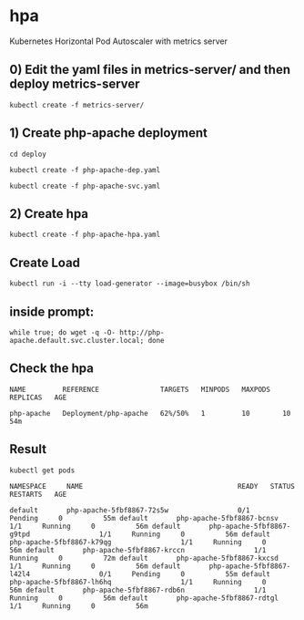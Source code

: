 # hpa
Kubernetes Horizontal Pod Autoscaler with metrics server


## 0) Edit the yaml files in metrics-server/ and then deploy metrics-server
`kubectl create -f metrics-server/`


## 1) Create php-apache deployment 
`cd deploy`

`kubectl create -f php-apache-dep.yaml`

`kubectl create -f php-apache-svc.yaml`


## 2) Create hpa
`kubectl create -f php-apache-hpa.yaml`


## Create Load
`kubectl run -i --tty load-generator --image=busybox /bin/sh`

## inside prompt:
`while true; do wget -q -O- http://php-apache.default.svc.cluster.local; done`


## Check the hpa
`NAME         REFERENCE               TARGETS   MINPODS   MAXPODS   REPLICAS   AGE`

`php-apache   Deployment/php-apache   62%/50%   1         10        10         54m`

## Result
`kubectl get pods`

`NAMESPACE     NAME                                      READY   STATUS      RESTARTS   AGE`

`default       php-apache-5fbf8867-72s5w                 0/1     Pending     0          55m
default       php-apache-5fbf8867-bcnsv                 1/1     Running     0          56m
default       php-apache-5fbf8867-g9tpd                 1/1     Running     0          56m
default       php-apache-5fbf8867-k79qg                 1/1     Running     0          56m
default       php-apache-5fbf8867-krccn                 1/1     Running     0          72m
default       php-apache-5fbf8867-kxcsd                 1/1     Running     0          56m
default       php-apache-5fbf8867-l42l4                 0/1     Pending     0          55m
default       php-apache-5fbf8867-lh6hq                 1/1     Running     0          56m
default       php-apache-5fbf8867-rdb6n                 1/1     Running     0          56m
default       php-apache-5fbf8867-rdtgl                 1/1     Running     0          56m
`
